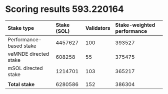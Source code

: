 # Scoring results 593.220164

| Stake type              | Stake (SOL) | Validators | Stake-weighted performance |
|:------------------------|:------------|:-----------|:---------------------------|
| Performance-based stake | 4457627     | 100        | 393527                     |
| veMNDE directed stake   | 608258      | 55         | 375475                     |
| mSOL directed stake     | 1214701     | 103        | 365217                     |
|                         |             |            |                            |
| **Total stake**         | 6280586     | 152        | 386304                     |
